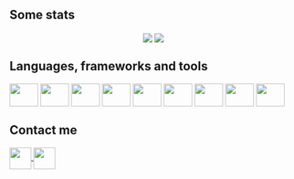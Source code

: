 ## Some stats
<section align="center">
  <img align="center" src="https://github-readme-stats.vercel.app/api?username=OtavioAugustoMonteiroDiscini&hide=contribs&theme=github_dark&show_icons=true&custom_title=GitHub%20Stats"/>
  <img align="center" src="https://github-readme-stats.vercel.app/api/top-langs/?username=OtavioAugustoMonteiroDiscini&theme=github_dark&exclude_repo=Projeto&layout=compact"/>
</section>

## Languages, frameworks and tools
<section display="inline-block">
  <img align="center" width="50px" height="40px" src="https://cdn.jsdelivr.net/gh/devicons/devicon/icons/nodejs/nodejs-original.svg" />
  <img align="center" width="50px" height="40px" src="https://cdn.jsdelivr.net/gh/devicons/devicon/icons/html5/html5-original.svg" />
  <img align="center" width="50px" height="40px" src="https://cdn.jsdelivr.net/gh/devicons/devicon/icons/css3/css3-original.svg" />
  <img align="center" width="50px" height="40px" src="https://cdn.jsdelivr.net/gh/devicons/devicon/icons/java/java-original-wordmark.svg" />
  <img align="center" width="50px" height="40px" src="https://cdn.jsdelivr.net/gh/devicons/devicon/icons/php/php-plain.svg" />
  <img align="center" width="50px" height="40px" src="https://cdn.jsdelivr.net/gh/devicons/devicon/icons/arduino/arduino-original.svg" />
  <img align="center" width="50px" height="40px" src="https://cdn.jsdelivr.net/gh/devicons/devicon/icons/cplusplus/cplusplus-line.svg" />
  <img align="center" width="50px" height="40px" src="https://cdn.jsdelivr.net/gh/devicons/devicon/icons/mysql/mysql-original-wordmark.svg" />
  <img align="center" width="50px" height="40px" src="https://cdn.jsdelivr.net/gh/devicons/devicon/icons/linux/linux-original.svg" />

</section>

## Contact me
<section display="inline-block">
  <!--<a href="" float="right" target="_blank">
    <img align="center" height="38px" src="https://img.shields.io/badge/Portfolio-0077B5?style=for-the-badge" />
  </a>-->
  <a href="mailto:omonteirodiscini@gmail.com" target="_blank">
    <img align="center" height="38px" src="https://img.shields.io/badge/Gmail-D14836?style=for-the-badge&logo=gmail&logoColor=white" />
  <a>
  <a href="https://www.linkedin.com/in/otavio-augusto-monteiro-discini/" target="_blank">
    <img align= "center" height="38px" src="https://img.shields.io/badge/LinkedIn-0077B5?style=for-the-badge&logo=linkedin&logoColor=white" />
  </a>
 
</section>

